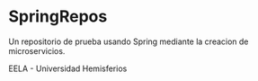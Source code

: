 # SpringRepos
Un repositorio de prueba usando Spring mediante la creacion de microservicios.

EELA - Universidad Hemisferios
